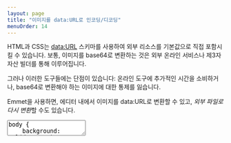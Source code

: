 ```yaml
---
layout: page
title: "이미지를 data:URL로 인코딩/디코딩"
menuOrder: 14
---
```


HTML과 CSS는 [data:URL](http://en.wikipedia.org/wiki/Data_URI_scheme) 스키마를 사용하여 외부 리소스를 기본값으로 직접 포함시킬 수 있습니다. 보통, 이미지를 base64로 변환하는 것은 외부 온라인 서비스나 제3자 자산 빌더를 통해 이루어집니다.

그러나 이러한 도구들에는 단점이 있습니다: 온라인 도구에 추가적인 시간을 소비하거나, base64로 변환해야 하는 이미지에 대한 통제를 잃습니다.

Emmet을 사용하면, 에디터 내에서 이미지를 data:URL로 변환할 수 있고, *외부 파일로 다시 변환*할 수도 있습니다.

<textarea class="movie-def">
body {
    background: url(demo.png);
}
@@@
tooltip: Move caret inside image path
wait: 1000
moveTo: 1:24
wait: 1000
tooltip: Run “Encode/Decode Image to data:URL” action ::: “Encode/Decode Image to data:URL” (Shift-Cmd-I)
run: emmet.encode_decode_data_url
@@@
mode: text/css
</textarea>
